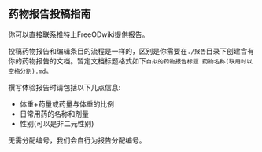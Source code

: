## 药物报告投稿指南

你可以直接联系推特上FreeODwiki提供报告。

投稿药物报告和编辑条目的流程是一样的，区别是你需要在`./报告`目录下创建含有你的药物报告的文档。暂定文档标题格式如下`自拟的药物报告标题 药物名称(联用时以空格分割).md`。

撰写体验报告时请包括以下几点信息:

<!--[请在您的文档中使用标签](https://github.com/SalviaSWC/FreeODwiki/blob/main/%E5%85%B3%E4%BA%8E%E6%9C%AC%E7%AB%99/%E6%A0%87%E7%AD%BE%E6%8C%87%E5%8D%97.md "请在您的文档中使用标签")-->

 - 体重+药量或药量与体重的比例
 - 日常用药的名称和剂量
 - 性别(可以是非二元性别)

无需分配编号，我们会自行为报告分配编号。
